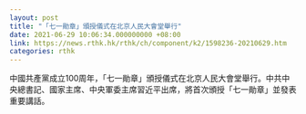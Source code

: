 ```yaml
---
layout: post
title: "「七一勛章」頒授儀式在北京人民大會堂舉行"
date: 2021-06-29 10:06:34.000000000 +08:00
link: https://news.rthk.hk/rthk/ch/component/k2/1598236-20210629.htm
categories: rthk
---
```


中國共產黨成立100周年，「七一勛章」頒授儀式在北京人民大會堂舉行。中共中央總書記、國家主席、中央軍委主席習近平出席，將首次頒授「七一勛章」並發表重要講話。
